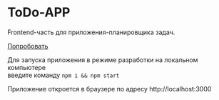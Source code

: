# ToDo-APP   

Frontend-часть для приложения-планировщика задач.

[Попробовать](https://igordetkin.github.io/ToDO-APP/)


Для запуска приложения в режиме разработки на локальном компьютере  
введите команду `npm i && npm start`  

Приложение откроется в браузере по адресу http://localhost:3000 
